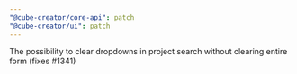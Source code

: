 ```yaml
---
"@cube-creator/core-api": patch
"@cube-creator/ui": patch
---
```


The possibility to clear dropdowns in project search without clearing entire form (fixes #1341)
